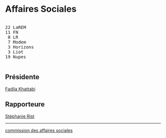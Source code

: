 Affaires Sociales
=================


<pre class="composition">

22 LaREM
11 FN
 8 LR
 7 Modem
 3 Horizons
 3 Liot
19 Nupes

</pre>


Présidente
----------

[Fadila Khattabi][présidente]


Rapporteure
-----------

[Stéphanie Rist][rapporteure]


<hr class="separator">

[commission des affaires sociales][officiel]



[présidente]: https://www.assemblee-nationale.fr/dyn/deputes/PA719186
[rapporteure]: https://www.assemblee-nationale.fr/dyn/deputes/PA720066
[officiel]: https://www.assemblee-nationale.fr/dyn/16/organes/commissions-permanentes/affaires-sociales/composition
